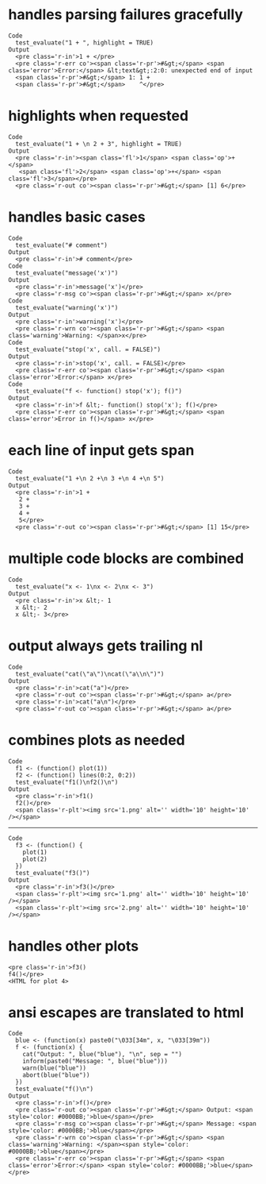 # handles parsing failures gracefully

    Code
      test_evaluate("1 + ", highlight = TRUE)
    Output
      <pre class='r-in'>1 + </pre>
      <pre class='r-err co'><span class='r-pr'>#&gt;</span> <span class='error'>Error:</span> &lt;text&gt;:2:0: unexpected end of input
      <span class='r-pr'>#&gt;</span> 1: 1 + 
      <span class='r-pr'>#&gt;</span>    ^</pre>

# highlights when requested

    Code
      test_evaluate("1 + \n 2 + 3", highlight = TRUE)
    Output
      <pre class='r-in'><span class='fl'>1</span> <span class='op'>+</span> 
       <span class='fl'>2</span> <span class='op'>+</span> <span class='fl'>3</span></pre>
      <pre class='r-out co'><span class='r-pr'>#&gt;</span> [1] 6</pre>

# handles basic cases

    Code
      test_evaluate("# comment")
    Output
      <pre class='r-in'># comment</pre>
    Code
      test_evaluate("message('x')")
    Output
      <pre class='r-in'>message('x')</pre>
      <pre class='r-msg co'><span class='r-pr'>#&gt;</span> x</pre>
    Code
      test_evaluate("warning('x')")
    Output
      <pre class='r-in'>warning('x')</pre>
      <pre class='r-wrn co'><span class='r-pr'>#&gt;</span> <span class='warning'>Warning: </span>x</pre>
    Code
      test_evaluate("stop('x', call. = FALSE)")
    Output
      <pre class='r-in'>stop('x', call. = FALSE)</pre>
      <pre class='r-err co'><span class='r-pr'>#&gt;</span> <span class='error'>Error:</span> x</pre>
    Code
      test_evaluate("f <- function() stop('x'); f()")
    Output
      <pre class='r-in'>f &lt;- function() stop('x'); f()</pre>
      <pre class='r-err co'><span class='r-pr'>#&gt;</span> <span class='error'>Error in f()</span> x</pre>

# each line of input gets span

    Code
      test_evaluate("1 +\n 2 +\n 3 +\n 4 +\n 5")
    Output
      <pre class='r-in'>1 +
       2 +
       3 +
       4 +
       5</pre>
      <pre class='r-out co'><span class='r-pr'>#&gt;</span> [1] 15</pre>

# multiple code blocks are combined

    Code
      test_evaluate("x <- 1\nx <- 2\nx <- 3")
    Output
      <pre class='r-in'>x &lt;- 1
      x &lt;- 2
      x &lt;- 3</pre>

# output always gets trailing nl

    Code
      test_evaluate("cat(\"a\")\ncat(\"a\\n\")")
    Output
      <pre class='r-in'>cat("a")</pre>
      <pre class='r-out co'><span class='r-pr'>#&gt;</span> a</pre>
      <pre class='r-in'>cat("a\n")</pre>
      <pre class='r-out co'><span class='r-pr'>#&gt;</span> a</pre>

# combines plots as needed

    Code
      f1 <- (function() plot(1))
      f2 <- (function() lines(0:2, 0:2))
      test_evaluate("f1()\nf2()\n")
    Output
      <pre class='r-in'>f1()
      f2()</pre>
      <span class='r-plt'><img src='1.png' alt='' width='10' height='10' /></span>

---

    Code
      f3 <- (function() {
        plot(1)
        plot(2)
      })
      test_evaluate("f3()")
    Output
      <pre class='r-in'>f3()</pre>
      <span class='r-plt'><img src='1.png' alt='' width='10' height='10' /></span>
      <span class='r-plt'><img src='2.png' alt='' width='10' height='10' /></span>

# handles other plots

    <pre class='r-in'>f3()
    f4()</pre>
    <HTML for plot 4>

# ansi escapes are translated to html

    Code
      blue <- (function(x) paste0("\033[34m", x, "\033[39m"))
      f <- (function(x) {
        cat("Output: ", blue("blue"), "\n", sep = "")
        inform(paste0("Message: ", blue("blue")))
        warn(blue("blue"))
        abort(blue("blue"))
      })
      test_evaluate("f()\n")
    Output
      <pre class='r-in'>f()</pre>
      <pre class='r-out co'><span class='r-pr'>#&gt;</span> Output: <span style='color: #0000BB;'>blue</span></pre>
      <pre class='r-msg co'><span class='r-pr'>#&gt;</span> Message: <span style='color: #0000BB;'>blue</span></pre>
      <pre class='r-wrn co'><span class='r-pr'>#&gt;</span> <span class='warning'>Warning: </span><span style='color: #0000BB;'>blue</span></pre>
      <pre class='r-err co'><span class='r-pr'>#&gt;</span> <span class='error'>Error:</span> <span style='color: #0000BB;'>blue</span></pre>

